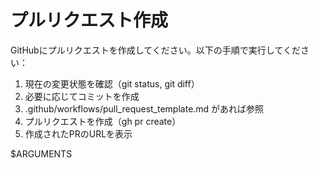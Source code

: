 # プルリクエスト作成

GitHubにプルリクエストを作成してください。以下の手順で実行してください：

1. 現在の変更状態を確認（git status, git diff）
2. 必要に応じてコミットを作成
3. .github/workflows/pull_request_template.md があれば参照
4. プルリクエストを作成（gh pr create）
5. 作成されたPRのURLを表示

$ARGUMENTS
